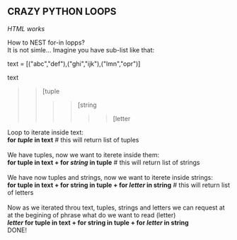 <h2>CRAZY PYTHON LOOPS</h2>
<i>HTML works</i>
<p>
  How to NEST for-in lopps? <br />
  It is not simle...
  Imagine you have sub-list like that:
  
  text = [("abc","def"),("ghi","ijk"),("lmn","opr")]
  
  text<br />
  >>[tuple<br />
  >>>>[string<br />
  >>>>>>[letter<br />
  
  Loop to iterate inside text:<br />
  <b>for <i>tuple</i> in text</b>   # this will return list of tuples<br />
  <br />
  We have tuples, now we want to iterete inside them:<br />
  <b>for tuple in text + for <i>string</i> in tuple</b>   # this will return list of strings<br />
  <br />
  We have now tuples and strings, now we want to iterete inside strings:<br />
  <b>for tuple in text + for string in tuple + for <i>letter</i> in string</b>  # this will return list of letters<br />
  <br />
  Now as we iterated throu text, tuples, strings and letters we can request at at the begining of phrase what do we want to read (letter)<br />
  <b><i>letter</i> for tuple in text + for string in tuple + for <i>letter</i> in string</b><br />
  DONE!
</p>
